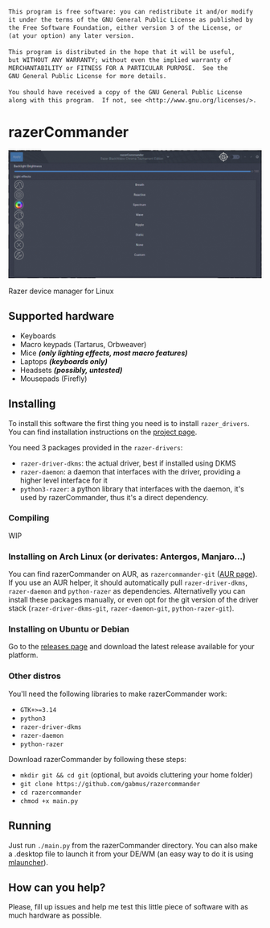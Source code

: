     This program is free software: you can redistribute it and/or modify
    it under the terms of the GNU General Public License as published by
    the Free Software Foundation, either version 3 of the License, or
    (at your option) any later version.

    This program is distributed in the hope that it will be useful,
    but WITHOUT ANY WARRANTY; without even the implied warranty of
    MERCHANTABILITY or FITNESS FOR A PARTICULAR PURPOSE.  See the
    GNU General Public License for more details.

    You should have received a copy of the GNU General Public License
    along with this program.  If not, see <http://www.gnu.org/licenses/>.

# razerCommander

![screenshot](preview.gif)

Razer device manager for Linux

## Supported hardware

- Keyboards
- Macro keypads (Tartarus, Orbweaver)
- Mice ***(only lighting effects, most macro features)***
- Laptops ***(keyboards only)***
- Headsets ***(possibly, untested)***
- Mousepads (Firefly)

## Installing

To install this software the first thing you need is to install `razer_drivers`. You can find installation instructions on the [project page](https://github.com/terrycain/razer-drivers).

You need 3 packages provided in the `razer-drivers`:
- `razer-driver-dkms`: the actual driver, best if installed using DKMS
- `razer-daemon`: a daemon that interfaces with the driver, providing a higher level interface for it
- `python3-razer`: a python library that interfaces with the daemon, it's used by razerCommander, thus it's a direct dependency.

### Compiling

WIP

### Installing on Arch Linux (or derivates: Antergos, Manjaro...)

You can find razerCommander on AUR, as `razercommander-git` ([AUR page](https://aur.archlinux.org/packages/razercommander-git)).
If you use an AUR helper, it should automatically pull `razer-driver-dkms`, `razer-daemon` and `python-razer` as dependencies.
Alternativelly you can install these packages manually, or even opt for the git version of the driver stack (`razer-driver-dkms-git`, `razer-daemon-git`, `python-razer-git`).

### Installing on Ubuntu or Debian

Go to the [releases page](https://github.com/GabMus/razerCommander/releases) and download the latest release available for your platform.

### Other distros

You'll need the following libraries to make razerCommander work:
- `GTK+>=3.14`
- `python3`
- `razer-driver-dkms`
- `razer-daemon`
- `python-razer`

Download razerCommander by following these steps:
- `mkdir git && cd git` (optional, but avoids cluttering your home folder)
- `git clone https://github.com/gabmus/razercommander`
- `cd razercommander`
- `chmod +x main.py`

## Running

Just run `./main.py` from the razerCommander directory. You can also make a .desktop file to launch it from your DE/WM (an easy way to do it is using [mlauncher](https://github.com/gabmus/mlauncher)).

## How can you help?

Please, fill up issues and help me test this little piece of software with as much hardware as possible.
